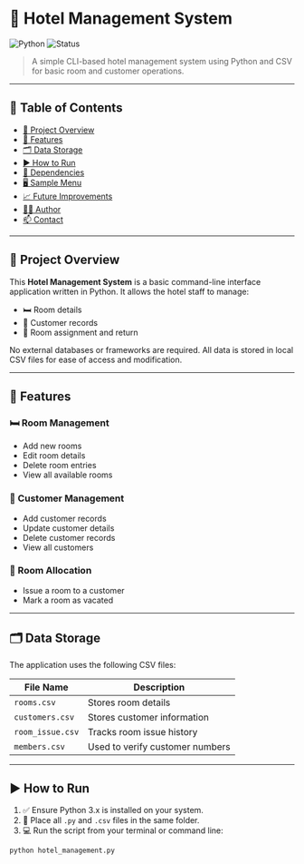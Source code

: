 # 🏨 Hotel Management System

![Python](https://img.shields.io/badge/Python-3.x-blue?logo=python)
![Status](https://img.shields.io/badge/Status-Working-brightgreen)
> A simple CLI-based hotel management system using Python and CSV for basic room and customer operations.

---

## 📌 Table of Contents

- [📌 Project Overview](#-project-overview)
- [🚀 Features](#-features)
- [🗂️ Data Storage](#️-data-storage)
- [▶️ How to Run](#️-how-to-run)
- [📎 Dependencies](#-dependencies)
- [🖥️ Sample Menu](#️-sample-menu)
- [📈 Future Improvements](#-future-improvements)
- [👨‍💻 Author](#-author)
- [📫 Contact](#-contact)

---

## 📌 Project Overview

This **Hotel Management System** is a basic command-line interface application written in Python. It allows the hotel staff to manage:

- 🛏️ Room details
- 👤 Customer records
- 🔁 Room assignment and return

No external databases or frameworks are required. All data is stored in local CSV files for ease of access and modification.

---

## 🚀 Features

### 🛏️ Room Management
- Add new rooms
- Edit room details
- Delete room entries
- View all available rooms

### 👤 Customer Management
- Add customer records
- Update customer details
- Delete customer records
- View all customers

### 🔁 Room Allocation
- Issue a room to a customer
- Mark a room as vacated

---

## 🗂️ Data Storage

The application uses the following CSV files:

| File Name        | Description                          |
|------------------|--------------------------------------|
| `rooms.csv`      | Stores room details                  |
| `customers.csv`  | Stores customer information          |
| `room_issue.csv` | Tracks room issue history            |
| `members.csv`    | Used to verify customer numbers      |

---

## ▶️ How to Run

1. ✅ Ensure Python 3.x is installed on your system.
2. 📁 Place all `.py` and `.csv` files in the same folder.
3. 💻 Run the script from your terminal or command line:

```bash
python hotel_management.py
